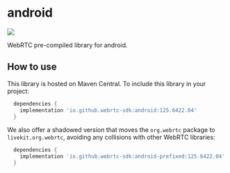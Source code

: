 # android

![](https://maven-badges.herokuapp.com/maven-central/io.github.webrtc-sdk/android/badge.svg)

WebRTC pre-compiled library for android.

## How to use

This library is hosted on Maven Central. To include this library in your project:

```gradle
  dependencies {
    implementation 'io.github.webrtc-sdk:android:125.6422.04'
  }
```

We also offer a shadowed version that moves the `org.webrtc` package to `livekit.org.webrtc`,
avoiding any collisions with other WebRTC libraries:

```gradle
  dependencies {
    implementation 'io.github.webrtc-sdk:android-prefixed:125.6422.04'
  }
```